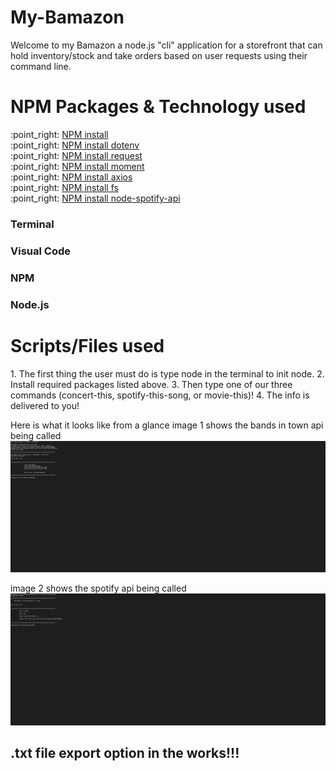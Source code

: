 # My-Bamazon
Welcome to my Bamazon a node.js "cli" application for a storefront that can hold inventory/stock and take orders based on user requests using their command line.

<h1>NPM Packages & Technology used</h1>
:point_right: <a href=https://www.npmjs.com/package/npm>NPM install</a>
<br>
:point_right: <a href=https://www.npmjs.com/package/dotenv>NPM install dotenv</a>
<br>
:point_right: <a href=https://www.npmjs.com/package/request>NPM install request</a>
<br>
:point_right: <a href=https://www.npmjs.com/package/moment>NPM install moment</a>
<br>
:point_right: <a href=https://www.npmjs.com/package/axios>NPM install axios</a>
<br>
:point_right: <a href=https://www.npmjs.com/package/fs>NPM install fs</a>
<br>
:point_right: <a href=https://www.npmjs.com/package/node-spotify-api>NPM install node-spotify-api</a>
<br>

<h3>Terminal</h3>

<h3>Visual Code</h3>

<h3>NPM</h3>

<h3>Node.js</h3>


<h1>Scripts/Files used</h1>
1. The first thing the user must do is type node in the terminal to init node.
2. Install required packages listed above.
3. Then type one of our three commands (concert-this, spotify-this-song, or movie-this)!
4. The info is delivered to you!

Here is what it looks like from a glance
image 1 shows the bands in town api being called
<img src="img/img1.png" alt="Bands in Town">

image 2 shows the spotify api being called
<img src="img/img2.png" alt="Spotify">

<h2>.txt file export option in the works!!!</h2>
